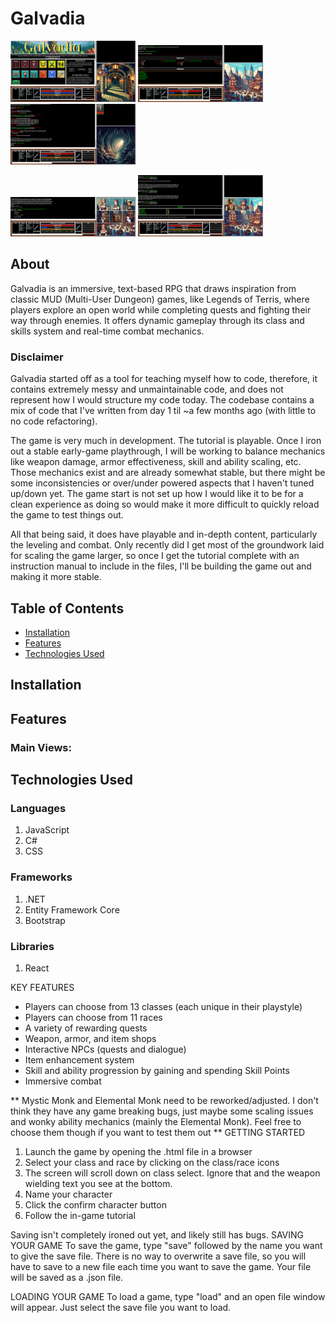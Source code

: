 # Galvadia
  <img src="images/screenshots/character_creation.png" alt="character creation" width=200 />    <img src="images/screenshots/inventory.png" alt="inventory" width=200 />    <img src="images/screenshots/kobold_caves.png" alt="kobold caves" width=200 /> 
  
  <img src="images/screenshots/town_square.png" alt="town square" width=200 />    <img src="images/screenshots/weapon_shop.png" alt="weapon shop" width=200 />
## About
Galvadia is an immersive, text-based RPG that draws inspiration from classic MUD (Multi-User Dungeon) games, like Legends of Terris, where players explore an open world while completing quests and fighting their way through enemies. It offers dynamic gameplay through its class and skills system and real-time combat mechanics.

### Disclaimer
Galvadia started off as a tool for teaching myself how to code, therefore, it contains extremely messy and unmaintainable code, and does not represent how I would structure my code today. The codebase contains a mix of code that I've written from day 1 til ~a few months ago (with little to no code refactoring).

The game is very much in development. The tutorial is playable. Once I iron out a stable early-game playthrough, I will be working to balance mechanics like weapon damage, armor effectiveness, skill and ability scaling, etc. Those mechanics exist and are already somewhat stable, but there might be some inconsistencies or over/under powered aspects that I haven't tuned up/down yet. The game start is not set up how I would like it to be for a clean experience as doing so would make it more difficult to quickly reload the game to test things out.

All that being said, it does have playable and in-depth content, particularly the leveling and combat. Only recently did I get most of the groundwork laid for scaling the game larger, so once I get the tutorial complete with an instruction manual to include in the files, I'll be building the game out and making it more stable.

## Table of Contents
- [Installation](#installation)
- [Features](#features)
- [Technologies Used](#technologies-used)

## Installation

## Features

### Main Views:

  
## Technologies Used

### Languages
1. JavaScript
2. C#
3. CSS

### Frameworks
1. .NET
2. Entity Framework Core
3. Bootstrap

### Libraries
1. React




KEY FEATURES
- Players can choose from 13 classes (each unique in their playstyle)
- Players can choose from 11 races
- A variety of rewarding quests
- Weapon, armor, and item shops
- Interactive NPCs (quests and dialogue)
- Item enhancement system
- Skill and ability progression by gaining and spending Skill Points
- Immersive combat

** Mystic Monk and Elemental Monk need to be reworked/adjusted. I don't think they have any game breaking bugs, just maybe some scaling issues and wonky ability mechanics (mainly the Elemental Monk). Feel free to choose them though if you want to test them out **
GETTING STARTED
1. Launch the game by opening the .html file in a browser
2. Select your class and race by clicking on the class/race icons
3. The screen will scroll down on class select. Ignore that and the weapon wielding text you see at the bottom. 
4. Name your character
5. Click the confirm character button
6. Follow the in-game tutorial


Saving isn't completely ironed out yet, and likely still has bugs. 
SAVING YOUR GAME
To save the game, type "save" followed by the name you want to give the save file. There is no way to overwrite a save file, so you will have to save to a new file each time you want to save the game. Your file will be saved as a .json file.

LOADING YOUR GAME
To load a game, type "load" and an open file window will appear. Just select the save file you want to load.

